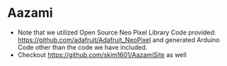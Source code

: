 # Aazami
- Note that we utilized Open Source Neo Pixel Library Code provided: https://github.com/adafruit/Adafruit_NeoPixel and generated Arduino Code other than the code we have included.
- Checkout https://github.com/skim1601/AazamiSite as well
